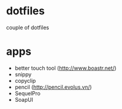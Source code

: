 # dotfiles
couple of dotfiles

# apps
- better touch tool (http://www.boastr.net/)
- snippy 
- copyclip
- pencil (http://pencil.evolus.vn/)
- SequelPro
- SoapUI
